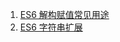1. [ES6 解构赋值常见用途][01]
2. [ES6 字符串扩展][02]


[01]: https://fgq233.github.io/md/js/es01
[02]: https://fgq233.github.io/md/js/es02
 
